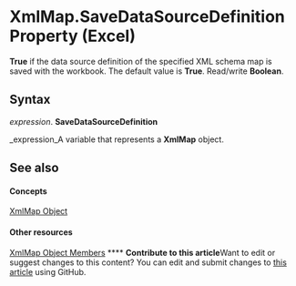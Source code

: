 
# XmlMap.SaveDataSourceDefinition Property (Excel)

 **True** if the data source definition of the specified XML schema map is saved with the workbook. The default value is **True**. Read/write  **Boolean**.


## Syntax

 _expression_. **SaveDataSourceDefinition**

 _expression_A variable that represents a  **XmlMap** object.


## See also


#### Concepts


 [XmlMap Object](39b0823f-0068-d8df-e4e1-ca62b55d58f5.md)
#### Other resources


 [XmlMap Object Members](b6654149-ac1b-d570-0722-b49bf58f2a53.md)
****   **Contribute to this article**Want to edit or suggest changes to this content? You can edit and submit changes to  [this article](https://github.com/jhershey00/VBA_Excel_Test/OpenXMLCon/articles/9a87b243-1d38-17b2-cbfa-ce5747a30674.md) using GitHub.

